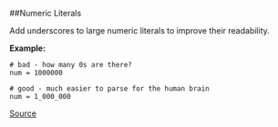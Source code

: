 ##Numeric Literals

 Add underscores to large numeric literals to improve their readability.

 **Example:**

 ```
# bad - how many 0s are there?
num = 1000000

# good - much easier to parse for the human brain
num = 1_000_000
 ```

[Source](http://www.rubydoc.info/gems/rubocop/RuboCop/Cop/Style/NumericLiterals)
